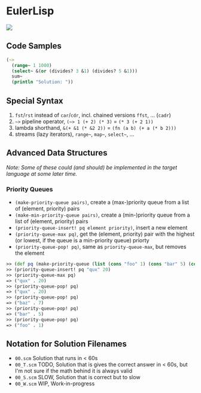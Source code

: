 # EulerLisp

![](https://projecteuler.net/profile/leonrische.png)

## Code Samples

``` clojure
(~>
  (range~ 1 1000)
  (select~ &(or (divides? 3 &1) (divides? 5 &1)))
  sum~
  (println "Solution: "))
```
## Special Syntax

1. `fst`/`rst` instead of `car`/`cdr`, incl. chained versions `ffst`, ... (`cadr`)
2. `~>` pipeline operator, `(~> 1 (+ 2) (* 3)` = `(* 3 (+ 2 1))`
3. lambda shorthand, `&(+ &1 (* &2 2))` = `(fn (a b) (+ a (* b 2)))`
4. streams (lazy iterators), `range~`, `map~`, `select~`, ...

## Advanced Data Structures

_Note: Some of these could (and should) be implemented in the target language
at some later time._

### Priority Queues

* `(make-priority-queue pairs)`, create a (max-)priority queue from a list of
   (element, priority) pairs
* `(make-min-priority-queue pairs)`, create a (min-)priority queue from a list of
   (element, priority) pairs
* `(priority-queue-insert! pq element priority)`, insert a new element
* `(priority-queue-max pq)`, get the (element, priority) pair with the highest
   (or lowest, if the queue is a min-priority queue) priorty
* `(priority-queue-pop! pq)`, same as `priority-queue-max`, but removes the element

``` clojure
>> (def pq (make-priority-queue (list (cons "foo" 1) (cons "bar" 5) (cons "baz" 7))))
>> (priority-queue-insert! pq "qux" 20)
>> (priority-queue-max pq)
=> ("qux" . 20)
>> (priority-queue-pop! pq)
=> ("qux" . 20)
>> (priority-queue-pop! pq)
=> ("baz" . 7)
>> (priority-queue-pop! pq)
=> ("bar" . 5)
>> (priority-queue-pop! pq)
=> ("foo" . 1)
```

## Notation for Solution Filenames

* `00.scm` Solution that runs in < 60s
* `00_T.scm` TODO, Solution that is gives the correct answer in < 60s,
  but I'm not sure if the math behind it is always valid
* `00_S.scm` SLOW, Solution that is correct but to slow
* `00_W.scm` WIP, Work-in-progress
